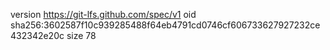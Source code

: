 version https://git-lfs.github.com/spec/v1
oid sha256:3602587f10c939285488f64eb4791cd0746cf606733627927232ce432342e20c
size 78
